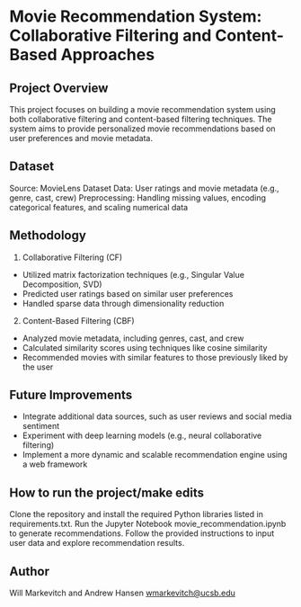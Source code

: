 # Movie Recommendation System: Collaborative Filtering and Content-Based Approaches

## Project Overview
This project focuses on building a movie recommendation system using both collaborative filtering and content-based filtering techniques. The system aims to provide personalized movie recommendations based on user preferences and movie metadata.

## Dataset
Source: MovieLens Dataset
Data: User ratings and movie metadata (e.g., genre, cast, crew)
Preprocessing: Handling missing values, encoding categorical features, and scaling numerical data

## Methodology
1. Collaborative Filtering (CF)
- Utilized matrix factorization techniques (e.g., Singular Value Decomposition, SVD)
- Predicted user ratings based on similar user preferences
- Handled sparse data through dimensionality reduction
2. Content-Based Filtering (CBF)
- Analyzed movie metadata, including genres, cast, and crew
- Calculated similarity scores using techniques like cosine similarity
- Recommended movies with similar features to those previously liked by the user

## Future Improvements
- Integrate additional data sources, such as user reviews and social media sentiment
- Experiment with deep learning models (e.g., neural collaborative filtering)
- Implement a more dynamic and scalable recommendation engine using a web framework

## How to run the project/make edits
Clone the repository and install the required Python libraries listed in requirements.txt. Run the Jupyter Notebook movie_recommendation.ipynb to generate recommendations. Follow the provided instructions to input user data and explore recommendation results.

## Author
Will Markevitch and Andrew Hansen
wmarkevitch@ucsb.edu
